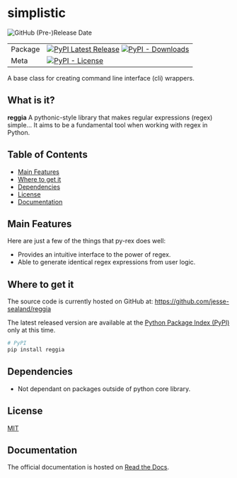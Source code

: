 # simplistic
![GitHub (Pre-)Release Date](https://img.shields.io/github/release-date-pre/jesse-sealand/reggia)

| | |
| --- | --- |
| Package | [![PyPI Latest Release](https://img.shields.io/pypi/v/reggia.svg)](https://pypi.org/project/reggia/) [![PyPI - Downloads](https://img.shields.io/pypi/dm/reggia)](https://pypi.org/project/reggia/) |
| Meta | [![PyPI - License](https://img.shields.io/pypi/l/reggia)](https://github.com/jesse-sealand/reggia/blob/main/LICENSE)|

A base class for creating command line interface (cli) wrappers.

## What is it?

**reggia** A pythonic-style library that makes regular expressions (regex) simple... It aims to be a fundamental tool when working with regex in Python.

## Table of Contents

- [Main Features](#main-features)
- [Where to get it](#where-to-get-it)
- [Dependencies](#dependencies)
- [License](#license)
- [Documentation](#documentation)

## Main Features
Here are just a few of the things that py-rex does well:

  - Provides an intuitive interface to the power of regex.
  - Able to generate identical regex expressions from user logic.
    
## Where to get it
The source code is currently hosted on GitHub at:
https://github.com/jesse-sealand/reggia

The latest released version are available at the [Python
Package Index (PyPI)](https://pypi.org/project/reggia) only at this time.

```sh
# PyPI
pip install reggia
```

## Dependencies
- Not dependant on packages outside of python core library.

## License
[MIT](LICENSE)

## Documentation
The official documentation is hosted on [Read the Docs](http://reggia.readthedocs.io/).

